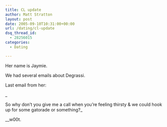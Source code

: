 ```yaml
---
title: CL update
author: Matt Stratton
layout: post
date: 2005-09-10T10:31:00+00:00
url: /dating/cl-update
dsq_thread_id:
  - 28256015
categories:
  - Dating

---
```

Her name is Jaymie.

We had several emails about Degrassi.

Last email from her:
  
_
  
So why don&#8217;t you give me a call when you&#8217;re feeling thirsty & we could hook up for some gatorade or something?_

__w00t.